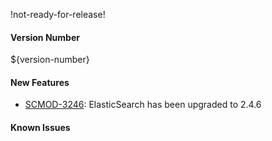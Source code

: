 !not-ready-for-release!

#### Version Number
${version-number}

#### New Features
- [SCMOD-3246](https://jira.autonomy.com/browse/SCMOD-3246): ElasticSearch has been upgraded to 2.4.6
#### Known Issues
